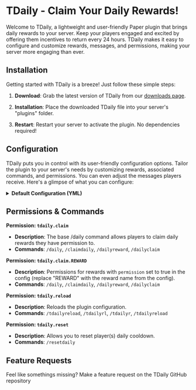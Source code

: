 # TDaily - Claim Your Daily Rewards!

Welcome to TDaily, a lightweight and user-friendly Paper plugin that brings daily rewards to your server. Keep your players engaged and excited by offering them incentives to return every 24 hours. TDaily makes it easy to configure and customize rewards, messages, and permissions, making your server more engaging than ever.

## Installation

Getting started with TDaily is a breeze! Just follow these simple steps:

1. **Download**: Grab the latest version of TDaily from our [downloads page](https://modrinth.com/plugin/tdaily/versions).

2. **Installation**: Place the downloaded TDaily file into your server's "plugins" folder.

3. **Restart**: Restart your server to activate the plugin. No dependencies required!

## Configuration

TDaily puts you in control with its user-friendly configuration options. Tailor the plugin to your server's needs by customizing rewards, associated commands, and permissions. You can even adjust the messages players receive. Here's a glimpse of what you can configure:

<details>
  <summary><b>Default Configuration (YML)</b></summary>

```yaml
# The commands to run when a player executes /daily
# Placeholders: <player>
commands:
  -
    name: tell1
    permission: true # Optional. Default: false
    commands:
      - "tell <player> Hello <player>"
      - "tell <player> You can run this command once a day if you have tdaily.claim.tell1"
  -
    name: tell2
    permission: false # Optional. Default: false
    commands:
      - "tell <player> Hello <player>"
      - "tell <player> You can run this command once a day without any permissions"
messages:
  claimed: "<green>You have claimed your keys for today! Check back in <yellow>24 hours</yellow> to claim them again.</green>"
  cooldown: "<red>You cannot execute this command until <hours> hours <minutes> minutes <seconds> seconds have passed since the last execution.</red>"   # Placeholders, <hours>, <minutes>, <seconds>
  no-rewards: "<red>There are no rewards for you to claim today.</red>"
```
</details>

## Permissions & Commands

**Permission: `tdaily.claim`**
- **Description**: The base /daily command allows players to claim daily rewards they have permission to.
- **Commands**: `/daily`, `/claimdaily`, `/dailyreward`, `/dailyclaim`

**Permission: `tdaily.claim.REWARD`**
- **Description**: Permissions for rewards with `permission` set to true in the config (replace "REWARD" with the reward name from the config).
- **Commands**: `/daily`, `/claimdaily`, `/dailyreward`, `/dailyclaim`

**Permission: `tdaily.reload`**
- **Description**: Reloads the plugin configuration.
- **Commands**: `/tdailyreload`, `/tdailyrl`, `/tdailyr`, `/tdailyreload`

**Permission: `tdaily.reset`**
- **Description**: Allows you to reset player(s) daily cooldown.
- **Commands**: `/resetdaily`




## Feature Requests
Feel like somethings missing? Make a feature request on the TDaily GitHub repository 
